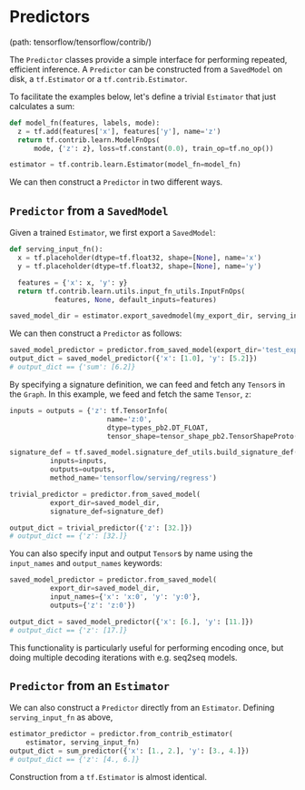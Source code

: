 # Predictors

(path: tensorflow/tensorflow/contrib/)

The `Predictor` classes provide a simple interface for performing repeated,
efficient inference. A `Predictor` can be constructed from a `SavedModel` on
disk, a `tf.Estimator` or a `tf.contrib.Estimator`.

To facilitate the examples below, let's define a trivial `Estimator` that just
calculates a sum:

```python
def model_fn(features, labels, mode):
  z = tf.add(features['x'], features['y'], name='z')
  return tf.contrib.learn.ModelFnOps(
      mode, {'z': z}, loss=tf.constant(0.0), train_op=tf.no_op())

estimator = tf.contrib.learn.Estimator(model_fn=model_fn)
```

We can then construct a `Predictor` in two different ways.

## `Predictor` from a `SavedModel`

Given a trained `Estimator`, we first export a `SavedModel`:

```python
def serving_input_fn():
  x = tf.placeholder(dtype=tf.float32, shape=[None], name='x')
  y = tf.placeholder(dtype=tf.float32, shape=[None], name='y')

  features = {'x': x, 'y': y}
  return tf.contrib.learn.utils.input_fn_utils.InputFnOps(
           features, None, default_inputs=features)

saved_model_dir = estimator.export_savedmodel(my_export_dir, serving_input_fn)
```

We can then construct a `Predictor` as follows:

```python
saved_model_predictor = predictor.from_saved_model(export_dir='test_export_dir')
output_dict = saved_model_predictor({'x': [1.0], 'y': [5.2]})
# output_dict == {'sum': [6.2]}
```

By specifying a signature definition, we can feed and fetch any `Tensor`s in
the `Graph`. In this example, we feed and fetch the same `Tensor`, `z`:

```python
inputs = outputs = {'z': tf.TensorInfo(
                        name='z:0',
                        dtype=types_pb2.DT_FLOAT,
                        tensor_shape=tensor_shape_pb2.TensorShapeProto())}

signature_def = tf.saved_model.signature_def_utils.build_signature_def(
          inputs=inputs,
          outputs=outputs,
          method_name='tensorflow/serving/regress')

trivial_predictor = predictor.from_saved_model(
          export_dir=saved_model_dir,
          signature_def=signature_def)

output_dict = trivial_predictor({'z': [32.]})
# output_dict == {'z': [32.]}
```

You can also specify input and output `Tensor`s by name using the `input_names`
and `output_names` keywords:

```python
saved_model_predictor = predictor.from_saved_model(
          export_dir=saved_model_dir,
          input_names={'x': 'x:0', 'y': 'y:0'},
          outputs={'z': 'z:0'})

output_dict = saved_model_predictor({'x': [6.], 'y': [11.]})
# output_dict == {'z': [17.]}
```

This functionality is particularly useful for performing encoding once, but
doing multiple decoding iterations with e.g. seq2seq models.

## `Predictor` from an `Estimator`

We can also construct a `Predictor` directly from an `Estimator`. Defining
`serving_input_fn` as above,

```python
estimator_predictor = predictor.from_contrib_estimator(
    estimator, serving_input_fn)
output_dict = sum_predictor({'x': [1., 2.], 'y': [3., 4.]})
# output_dict == {'z': [4., 6.]}
```

Construction from a `tf.Estimator` is almost identical.

